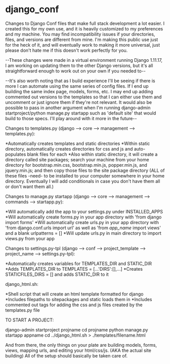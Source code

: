 # django_conf
Changes to Django Conf files that make full stack development a lot easier. I created this for my own use, and it is heavily customized to my preferences and my machine. You may find incompatibility issues if your directories, files, and versions are different from mine. I'm making this public use just for the heck of it, and will eventually work to making it more universal, just please don't hate me if this doesn't work perfectly for you.

--These changes were made in a virtual environment running Django 1.11.17, I am working on updating them to the other Django versions, but it's all straightforward enough to work out on your own if you needed to--

--It's also worth noting that as I build experience I'll be seeing if there is more I can automate using the same series of config files. If I end up building the same index page, models, forms, etc. I may end up adding commented out versions to the templates so that I can either use them and uncomment or just ignore them if they're not relevant. It would also be possible to pass in another argument when I'm running django-admin startproject/python manage.py startapp such as 'default site' that would build to those specs. I'll play around with it more in the future--

Changes to templates.py (django --> core --> management --> templates.py):

*Automatically creates templates and static directories
*Within static directory, automatically creates directories for css and js and auto-populates blank files for each
*Also within static directory, it will create a directory called site packages; search your machine from your home directory for bootstrap.min.css, bootstrap.min.js, popper.min.js, and jquery.min.js; and then copy those files to the site package directory (ALL of these files -need- to be installed to your computer somewhere in your home directory. Eventually I will add conditionals in case you don't have them all or don't want them all.)

Changes to manage.py startapp (django --> core --> management --> commands --> startapp.py):

*Will automatically add the app to your settings.py under INSTALLED_APPS
*Will automatically create forms.py in your app directory with 'from django import forms'
*Will automatically create urls.py in your app directory with 'from django.conf.urls import url' as well as 'from *app_name* import views' and a blank urlpatterns = []
*Will update urls.py in main directory to import views.py from your app

Changes to settings.py-tpl (django --> conf --> project_template --> project_name --> settings.py-tpl):

*Automatically creates variables for TEMPLATES_DIR and STATIC_DIR
*Adds TEMPLATES_DIR to TEMPLATES = [...'DIRS':[],...]
*Creates STATICFILES_DIRS = [] and adds STATIC_DIR to it

django_html.sh:

*Shell script that will create an html template formatted for django
*Includes filepaths to sitepackages and static loads them in
*Includes commented out tags for adding the css and js files created by the templates.py file

TO START A PROJECT:

django-admin startproject projname
cd projname
python manage.py startapp appname
cd ../django_html.sh > ./templates/filename.html

And from there, the only things on your plate are building models, forms, views, mapping urls, and editing your html/css/js. (AKA the actual site building)
All of the setup should basically be taken care of.
